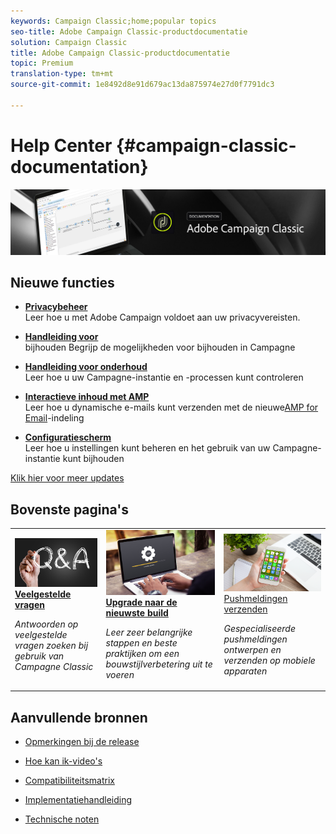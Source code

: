 ```yaml
---
keywords: Campaign Classic;home;popular topics
seo-title: Adobe Campaign Classic-productdocumentatie
solution: Campaign Classic
title: Adobe Campaign Classic-productdocumentatie
topic: Premium
translation-type: tm+mt
source-git-commit: 1e8492d8e91d679ac13da875974e27d0f7791dc3

---
```



# Help Center {#campaign-classic-documentation}

![](platform/using/assets/banner_acc_doc.jpg)

## Nieuwe functies

* **[Privacybeheer](https://helpx.adobe.com/campaign/kb/campaign-privacy.html)**<br/>Leer hoe u met Adobe Campaign voldoet aan uw privacyvereisten.

* **[Handleiding voor](https://helpx.adobe.com/campaign/kb/acc-tracking.html)**<br/>bijhouden Begrijp de mogelijkheden voor bijhouden in Campagne

* **[Handleiding voor onderhoud](https://helpx.adobe.com/campaign/kb/acc-maintenance.html)**<br/>Leer hoe u uw Campagne-instantie en -processen kunt controleren

* **[Interactieve inhoud met AMP](delivery/using/defining-interactive-content.md)**<br/>Leer hoe u dynamische e-mails kunt verzenden met de nieuwe[AMP for Email](https://amp.dev/about/email/)-indeling

* **[Configuratiescherm](https://docs.adobe.com/content/help/en/control-panel/using/control-panel-home.html)**<br/>Leer hoe u instellingen kunt beheren en het gebruik van uw Campagne-instantie kunt bijhouden

[Klik hier voor meer updates](/help/rn/using/documentation-updates.md)

## Bovenste pagina&#39;s

<table>
<tr>
  <td>
    <a href="platform/using/common-questions.md">
      <img alt="Veelgestelde vragen" src="platform/using/assets/FAQ.png"/>
    </a>
    <div>
      <a href="platform/using/common-questions.md">
    <strong>Veelgestelde vragen</strong></a>
    </div>
    <p>
    <em>Antwoorden op veelgestelde vragen zoeken bij gebruik van Campagne Classic</em>
    <p>
  </td>
   <td>
    <a href="https://docs.campaign.adobe.com/doc/AC/getting_started/EN/buildUpgrade.html">
      <img alt="Upgrade maken" src="platform/using/assets/upgrade.png" />
    </a>
    <div>
      <a href="https://docs.campaign.adobe.com/doc/AC/getting_started/EN/buildUpgrade.html">
    <strong>Upgrade naar de nieuwste build</strong></a>
    </div>
    <p>
    <em>Leer zeer belangrijke stappen en beste praktijken om een bouwstijlverbetering uit te voeren</em>
    <p>
  </td>
  <td>
    <a href="delivery/using/creating-notifications.md">
       <img alt="Pushmeldingen" src="platform/using/assets/push.png" />
    </a>
    <div>
       <a href="delivery/using/creating-notifications.md">
    Pushmeldingen <strong></strong>verzenden </a>
    </div>
    <p>
    <em>Gespecialiseerde pushmeldingen ontwerpen en verzenden op mobiele apparaten</em>
    <p>
  </td>
</tr>
</table>


## Aanvullende bronnen

* [Opmerkingen bij de release](/help/rn/using/latest-release.md)

* [Hoe kan ik-video&#39;s](https://docs.adobe.com/content/help/en/campaign-learn/campaign-classic-tutorials/overview.html)

* [Compatibiliteitsmatrix](https://helpx.adobe.com/campaign/kb/compatibility-matrix.html)

* [Implementatiehandleiding](https://helpx.adobe.com/campaign/kb/acc-implementation.html)

* [Technische noten](https://helpx.adobe.com/campaign/kb/article-list.html)
